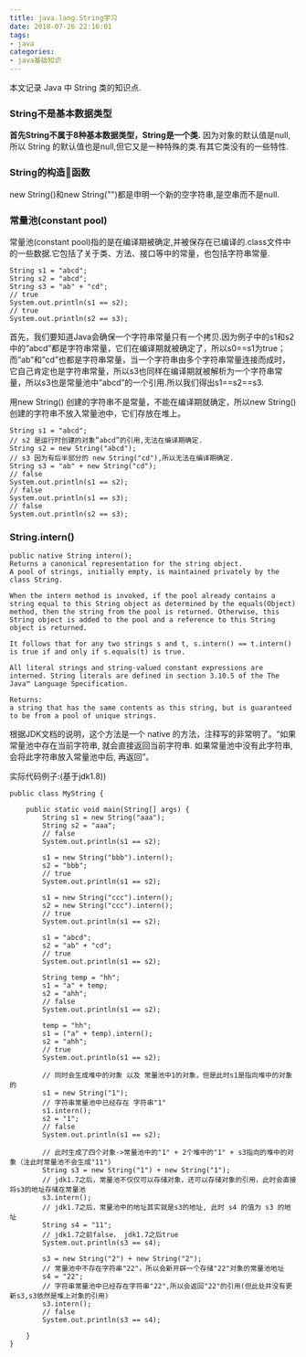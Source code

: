 ```yaml
---
title: java.lang.String学习
date: 2018-07-26 22:16:01
tags: 
- java
categories: 
- java基础知识
---
```


本文记录 Java 中 String 类的知识点.
<!-- more -->

### String不是基本数据类型
**首先String不属于8种基本数据类型，String是一个类.** 因为对象的默认值是null,所以 String 的默认值也是null,但它又是一种特殊的类.有其它类没有的一些特性.

### String的构造函数
new String()和new String("")都是申明一个新的空字符串,是空串而不是null.

### 常量池(constant pool)
常量池(constant pool)指的是在编译期被确定,并被保存在已编译的.class文件中的一些数据.它包括了关于类、方法、接口等中的常量，也包括字符串常量.
```
String s1 = "abcd";
String s2 = "abcd";
String s3 = "ab" + "cd";
// true
System.out.println(s1 == s2);
// true
System.out.println(s2 == s3);
```
首先，我们要知道Java会确保一个字符串常量只有一个拷贝.因为例子中的s1和s2中的”abcd”都是字符串常量，它们在编译期就被确定了，所以s0==s1为true；而”ab”和”cd”也都是字符串常量，当一个字符串由多个字符串常量连接而成时，它自己肯定也是字符串常量，所以s3也同样在编译期就被解析为一个字符串常量，所以s3也是常量池中”abcd”的一个引用.所以我们得出s1==s2==s3.

用new String() 创建的字符串不是常量，不能在编译期就确定，所以new String() 创建的字符串不放入常量池中，它们存放在堆上。
```
String s1 = "abcd";
// s2 是运行时创建的对象”abcd”的引用,无法在编译期确定.
String s2 = new String("abcd");
// s3 因为有后半部分的 new String("cd"),所以无法在编译期确定.
String s3 = "ab" + new String("cd");
// false
System.out.println(s1 == s2);
// false
System.out.println(s1 == s3);
// false
System.out.println(s2 == s3);
```

### String.intern()
```
public native String intern();
Returns a canonical representation for the string object.
A pool of strings, initially empty, is maintained privately by the class String.

When the intern method is invoked, if the pool already contains a string equal to this String object as determined by the equals(Object) method, then the string from the pool is returned. Otherwise, this String object is added to the pool and a reference to this String object is returned.

It follows that for any two strings s and t, s.intern() == t.intern() is true if and only if s.equals(t) is true.

All literal strings and string-valued constant expressions are interned. String literals are defined in section 3.10.5 of the The Java™ Language Specification.

Returns:
a string that has the same contents as this string, but is guaranteed to be from a pool of unique strings.
```
根据JDK文档的说明，这个方法是一个 native 的方法，注释写的非常明了。“如果常量池中存在当前字符串, 就会直接返回当前字符串. 如果常量池中没有此字符串, 会将此字符串放入常量池中后, 再返回”。

实际代码例子:(基于jdk1.8))
```
public class MyString {

    public static void main(String[] args) {
        String s1 = new String("aaa");
        String s2 = "aaa";
        // false
        System.out.println(s1 == s2);

        s1 = new String("bbb").intern();
        s2 = "bbb";
        // true
        System.out.println(s1 == s2);

        s1 = new String("ccc").intern();
        s2 = new String("ccc").intern();
        // true
        System.out.println(s1 == s2);

        s1 = "abcd";
        s2 = "ab" + "cd";
        // true
        System.out.println(s1 == s2);

        String temp = "hh";
        s1 = "a" + temp;
        s2 = "ahh";
        // false
        System.out.println(s1 == s2);

        temp = "hh";
        s1 = ("a" + temp).intern();
        s2 = "ahh";
        // true
        System.out.println(s1 == s2);

        // 同时会生成堆中的对象 以及 常量池中1的对象，但是此时s1是指向堆中的对象的
        s1 = new String("1");
        // 字符串常量池中已经存在 字符串"1"
        s1.intern();
        s2 = "1";
        // false
        System.out.println(s1 == s2);

        // 此时生成了四个对象->常量池中的"1" + 2个堆中的"1" + s3指向的堆中的对象（注此时常量池不会生成"11")
        String s3 = new String("1") + new String("1");
        // jdk1.7之后，常量池不仅仅可以存储对象，还可以存储对象的引用，此时会直接将s3的地址存储在常量池
        s3.intern();
        // jdk1.7之后，常量池中的地址其实就是s3的地址, 此时 s4 的值为 s3 的地址
        String s4 = "11";
        // jdk1.7之前false， jdk1.7之后true
        System.out.println(s3 == s4);

        s3 = new String("2") + new String("2");
        // 常量池中不存在字符串"22"，所以会新开辟一个存储"22"对象的常量池地址
        s4 = "22";
        // 字符串常量池中已经存在字符串"22",所以会返回"22"的引用(但此处并没有更新s3,s3依然是堆上对象的引用)
        s3.intern();
        // false
        System.out.println(s3 == s4);

    }
}
```
